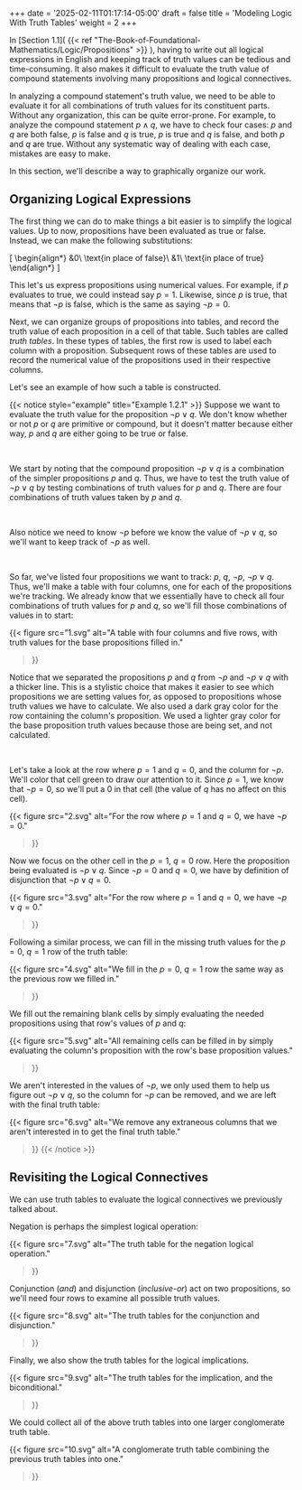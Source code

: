 +++
date = '2025-02-11T01:17:14-05:00'
draft = false
title = 'Modeling Logic With Truth Tables'
weight = 2
+++

In [Section 1.1]( {{< ref "The-Book-of-Foundational-Mathematics/Logic/Propositions" >}} ), having to write out all logical expressions in English and keeping track of truth values can be tedious and time-consuming. It also makes it difficult to evaluate the truth value of compound statements involving many propositions and logical connectives.

In analyzing a compound statement's truth value, we need to be able to evaluate it for all combinations of truth values for its constituent parts. Without any organization, this can be quite error-prone. For example, to analyze the compound statement $p \land q$, we have to check four cases: $p$ and $q$ are both false, $p$ is false and $q$ is true, $p$ is true and $q$ is false, and both $p$ and $q$ are true. Without any systematic way of dealing with each case, mistakes are easy to make.

In this section, we'll describe a way to graphically organize our work.

## Organizing Logical Expressions

The first thing we can do to make things a bit easier is to simplify the logical values. Up to now, propositions have been evaluated as $\text{true}$ or $\text{false}$. Instead, we can make the following substitutions: 

\[
\begin{align*}
&0\ \text{in place of false}\\
&1\ \text{in place of true} 
\end{align*}
\]

This let's us express propositions using numerical values. For example, if $p$ evaluates to $\text{true}$, we could instead say $p = 1$. Likewise, since $p$ is $\text{true}$, that means that $\neg p$ is $\text{false}$, which is the same as saying $\neg p = 0$.

Next, we can organize groups of propositions into tables, and record the truth value of each proposition in a cell of that table. Such tables are called *truth tables*. In these types of tables, the first row is used to label each column with a proposition. Subsequent rows of these tables are used to record the numerical value of the propositions used in their respective columns.

Let's see an example of how such a table is constructed.

{{< notice style="example" title="Example 1.2.1" >}}
Suppose we want to evaluate the truth value for the proposition $\neg p \lor q$. We don't know whether or not $p$ or $q$ are primitive or compound, but it doesn't matter because either way, $p$ and $q$ are either going to be $\text{true}$ or $\text{false}$.

$$~$$

We start by noting that the compound proposition $\neg p \lor q$ is a combination of the simpler propositions $p$ and $q$. Thus, we have to test the truth value of $\neg p \lor q$ by testing combinations of truth values for $p$ and $q$. There are four combinations of truth values taken by $p$ and $q$.

$$~$$

Also notice we need to know $\neg p$ before we know the value of $\neg p \lor q$, so we'll want to keep track of $\neg p$ as well.

$$~$$

So far, we've listed four propositions we want to track: $p,\ q,\ \neg p,\ \neg p \lor q$. Thus, we'll make a table with four columns, one for each of the propositions we're tracking. We already know that we essentially have to check all four combinations of truth values for $p$ and $q$, so we'll fill those combinations of values in to start:

{{< figure
    src="1.svg"
    alt="A table with four columns and five rows, with truth values for the base propositions filled in."
>}}

Notice that we separated the propositions $p$ and $q$ from $\neg p$ and $\neg p \lor q$ with a thicker line. This is a stylistic choice that makes it easier to see which propositions we are setting values for, as opposed to propositions whose truth values we have to calculate. We also used a dark gray color for the row containing the column's proposition. We used a lighter gray color for the base proposition truth values because those are being set, and not calculated.

$$~$$

Let's take a look at the row where $p = 1$ and $q = 0$, and the column for $\neg p$. We'll color that cell green to draw our attention to it. Since $p = 1$, we know that $\neg p = 0$, so we'll put a $0$ in that cell (the value of $q$ has no affect on this cell).

{{< figure
    src="2.svg"
    alt="For the row where $p = 1$ and $q = 0$, we have $\neg p = 0$."
>}}

Now we focus on the other cell in the $p = 1$, $q = 0$ row. Here the proposition being evaluated is $\neg p \lor q$. Since $\neg p = 0$ and $q = 0$, we have by definition of disjunction that $\neg p \lor q = 0$.

{{< figure
    src="3.svg"
    alt="For the row where $p = 1$ and $q = 0$, we have $\neg p \lor q = 0$."
>}}

Following a similar process, we can fill in the missing truth values for the $p = 0,\ q = 1$ row of the truth table:

{{< figure
    src="4.svg"
    alt="We fill in the $p = 0,\ q = 1$ row the same way as the previous row we filled in."
>}}

We fill out the remaining blank cells by simply evaluating the needed propositions using that row's values of $p$ and $q$:

{{< figure
    src="5.svg"
    alt="All remaining cells can be filled in by simply evaluating the column's proposition with the row's base proposition values."
>}}

We aren't interested in the values of $\neg p$, we only used them to help us figure out $\neg p \lor q$, so the column for $\neg p$ can be removed, and we are left with the final truth table:

{{< figure
    src="6.svg"
    alt="We remove any extraneous columns that we aren't interested in to get the final truth table."
>}}
{{< /notice >}}

## Revisiting the Logical Connectives

We can use truth tables to evaluate the logical connectives we previously talked about.

Negation is perhaps the simplest logical operation:

{{< figure
    src="7.svg"
    alt="The truth table for the negation logical operation."
>}}

Conjunction (*and*) and disjunction (*inclusive-or*) act on two propositions, so we'll need four rows to examine all possible truth values.

{{< figure
    src="8.svg"
    alt="The truth tables for the conjunction and disjunction."
>}}

Finally, we also show the truth tables for the logical implications.

{{< figure
    src="9.svg"
    alt="The truth tables for the implication, and the biconditional."
>}}

We could collect all of the above truth tables into one larger conglomerate truth table.

{{< figure
    src="10.svg"
    alt="A conglomerate truth table combining the previous truth tables into one."
>}}